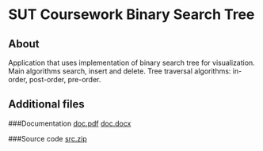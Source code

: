 # SUT Coursework Binary Search Tree

## About
Application that uses implementation of binary search tree for visualization.
Main algorithms search, insert and delete. 
Tree traversal algorithms: in-order, post-order, pre-order.

## Additional files

###Documentation
[doc.pdf](https://github.com/AlexanderRain/sut-couresework-binary-search-tree/blob/master/kursova_pasd_2020_student_VilkhovykOO_knd-21_pdf.pdf)
[doc.docx](https://github.com/AlexanderRain/sut-couresework-binary-search-tree/blob/master/kursova_pasd_2020_student_VilkhovykOO_knd-21.docx)

###Source code
[src.zip](https://github.com/AlexanderRain/sut-couresework-binary-search-tree/blob/master/java_files_kursova_pasd_2020_VilkhovykOO_knd-21.zip)

